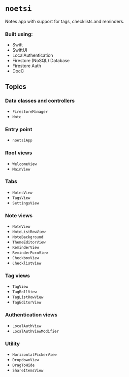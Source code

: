 # ``noetsi``

Notes app with support for tags, checklists and reminders.

### Built using:
- Swift
- SwiftUI
- LocalAuthentication
- Firestore (NoSQL) Database
- Firestore Auth
- DocC

## Topics

### Data classes and controllers

- ``FirestoreManager``
- ``Note``

### Entry point
- ``noetsiApp``

### Root views
- ``WelcomeView``
- ``MainView``

### Tabs
- ``NotesView``
- ``TagsView``
- ``SettingsView``

### Note views
- ``NoteView``
- ``NoteListRowView``
- ``NoteBackground``
- ``ThemeEditorView``
- ``ReminderView``
- ``ReminderFormView``
- ``CheckboxView``
- ``ChecklistView``

### Tag views
- ``TagView``
- ``TagRollView``
- ``TagListRowView``
- ``TagEditorView``

### Authentication views

- ``LocalAuthView``
- ``LocalAuthViewModifier``

### Utility
- ``HorizontalPickerView``
- ``DropdownView``
- ``DragToHide``
- ``ShareItemsView``
